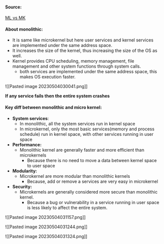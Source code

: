 #### Source:
[ML vs MK](https://www.geeksforgeeks.org/monolithic-kernel-and-key-differences-from-microkernel/)

#### About monolithic:

* It is same like microkernel but here user services and kernel services are implemented under the same address space.
* It increases the size of the kernel, thus increasing the size of the OS as well.
* Kernel provides CPU scheduling, memory management, file management and other system functions through system calls.
	* both services are implemented under the same address space, this makes OS execution faster.

![[Pasted image 20230504030041.png]]

**If any service fails then the entire system crashes**


#### Key diff between monolithic and micro kernel:

* **System services**:
	* In monolithic, all the system services run in kernel space
	* In microkernel, only the most basic services(memory and process schedule) run in kernel space, with other services running in user space
* **Performance:**
	* Monolithic kernel are generally faster and more efficient than microkernels
		* Because there is no need to move a data between kernel space to user space
* **Modularity:**
	* Microkernel are more modular than monolithic kernels
		* Because, add or remove a services are very easy in microkernel
* **Security:**
	* Microkernels are generally considered more secure than monolithic kernel.
		* Because a bug or vulnerability in a service running in user space is less likely to affect the entire system.

![[Pasted image 20230504031157.png]]


![[Pasted image 20230504031244.png]]


![[Pasted image 20230504031324.png]]

